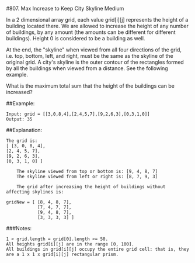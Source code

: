 #807. Max Increase to Keep City Skyline
Medium

In a 2 dimensional array grid, each value grid[i][j] represents the height of a building located there. We are allowed to increase the height of any number of buildings, by any amount (the amounts can be different for different buildings). Height 0 is considered to be a building as well. 

At the end, the "skyline" when viewed from all four directions of the grid, i.e. top, bottom, left, and right, must be the same as the skyline of the original grid. A city's skyline is the outer contour of the rectangles formed by all the buildings when viewed from a distance. See the following example.

What is the maximum total sum that the height of the buildings can be increased?

##Example:

    Input: grid = [[3,0,8,4],[2,4,5,7],[9,2,6,3],[0,3,1,0]]
    Output: 35
##Explanation: 

    The grid is:
    [ [3, 0, 8, 4], 
    [2, 4, 5, 7],
    [9, 2, 6, 3],
    [0, 3, 1, 0] ]

        The skyline viewed from top or bottom is: [9, 4, 8, 7]
        The skyline viewed from left or right is: [8, 7, 9, 3]

        The grid after increasing the height of buildings without affecting skylines is:

    gridNew = [ [8, 4, 8, 7],
                [7, 4, 7, 7],
                [9, 4, 8, 7],
                [3, 3, 3, 3] ]

###Notes:

    1 < grid.length = grid[0].length <= 50.
    All heights grid[i][j] are in the range [0, 100].
    All buildings in grid[i][j] occupy the entire grid cell: that is, they are a 1 x 1 x grid[i][j] rectangular prism.